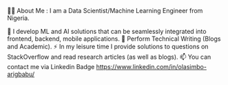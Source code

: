 👩‍💻  About Me :
I am a Data Scientist/Machine Learning Engineer from Nigeria.

🔭 I develop ML and AI solutions that can be seamlessly integrated into frontend, backend, mobile applications.
🌱 Perform Technical Writing (Blogs and Academic).
⚡ In my leisure time I provide solutions to questions on StackOverflow and read research articles (as well as blogs).
📫 You can contact me via Linkedin Badge https://www.linkedin.com/in/olasimbo-arigbabu/